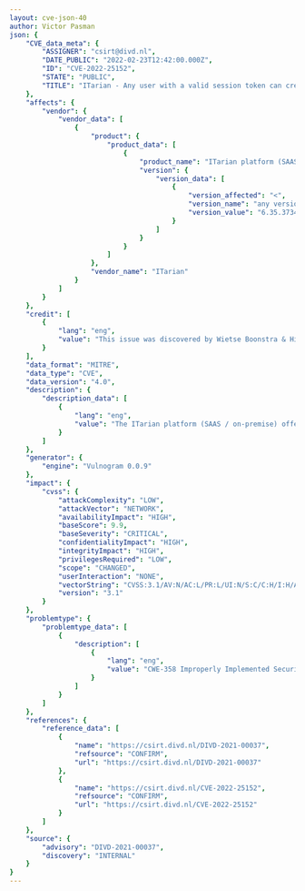 ```yaml
---
layout: cve-json-40
author: Victor Pasman
json: {
    "CVE_data_meta": {
        "ASSIGNER": "csirt@divd.nl",
        "DATE_PUBLIC": "2022-02-23T12:42:00.000Z",
        "ID": "CVE-2022-25152",
        "STATE": "PUBLIC",
        "TITLE": "ITarian - Any user with a valid session token can create and execute agent procedures and bypass mandatory approvals"
    },
    "affects": {
        "vendor": {
            "vendor_data": [
                {
                    "product": {
                        "product_data": [
                            {
                                "product_name": "ITarian platform (SAAS / on-premise)",
                                "version": {
                                    "version_data": [
                                        {
                                            "version_affected": "<",
                                            "version_name": "any version",
                                            "version_value": "6.35.37347.20040"
                                        }
                                    ]
                                }
                            }
                        ]
                    },
                    "vendor_name": "ITarian"
                }
            ]
        }
    },
    "credit": [
        {
            "lang": "eng",
            "value": "This issue was discovered by Wietse Boonstra & Hidde Smit of DIVD. "
        }
    ],
    "data_format": "MITRE",
    "data_type": "CVE",
    "data_version": "4.0",
    "description": {
        "description_data": [
            {
                "lang": "eng",
                "value": "The ITarian platform (SAAS / on-premise) offers the possibility to run code on agents via a function called procedures. It is possible to require a mandatory approval process. Due to a vulnerability in the approval process, present in any version prior to 6.35.37347.20040, a malicious actor (with a valid session token) can create a procedure, bypass approval, and execute the procedure. \n\nThis results in the ability for any user with a valid session token to perform arbitrary code execution and full system take-over on all agents.\n"
            }
        ]
    },
    "generator": {
        "engine": "Vulnogram 0.0.9"
    },
    "impact": {
        "cvss": {
            "attackComplexity": "LOW",
            "attackVector": "NETWORK",
            "availabilityImpact": "HIGH",
            "baseScore": 9.9,
            "baseSeverity": "CRITICAL",
            "confidentialityImpact": "HIGH",
            "integrityImpact": "HIGH",
            "privilegesRequired": "LOW",
            "scope": "CHANGED",
            "userInteraction": "NONE",
            "vectorString": "CVSS:3.1/AV:N/AC:L/PR:L/UI:N/S:C/C:H/I:H/A:H",
            "version": "3.1"
        }
    },
    "problemtype": {
        "problemtype_data": [
            {
                "description": [
                    {
                        "lang": "eng",
                        "value": "CWE-358 Improperly Implemented Security Check for Standard"
                    }
                ]
            }
        ]
    },
    "references": {
        "reference_data": [
            {
                "name": "https://csirt.divd.nl/DIVD-2021-00037",
                "refsource": "CONFIRM",
                "url": "https://csirt.divd.nl/DIVD-2021-00037"
            },
            {
                "name": "https://csirt.divd.nl/CVE-2022-25152",
                "refsource": "CONFIRM",
                "url": "https://csirt.divd.nl/CVE-2022-25152"
            }
        ]
    },
    "source": {
        "advisory": "DIVD-2021-00037",
        "discovery": "INTERNAL"
    }
}
---
```

